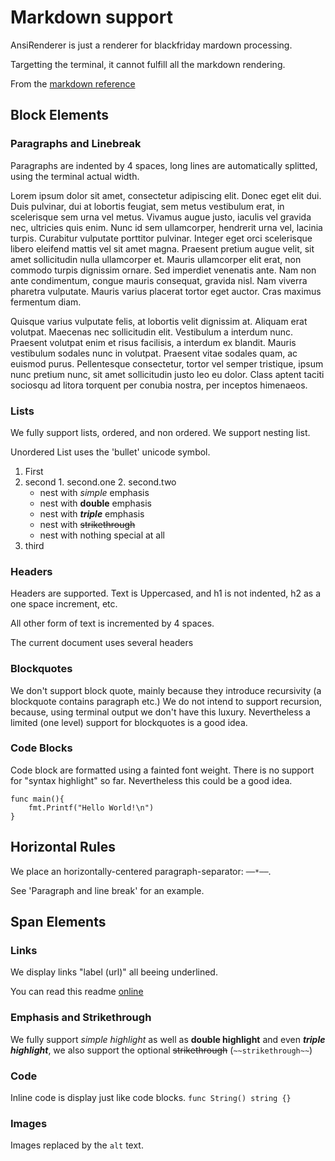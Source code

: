 # Markdown support


AnsiRenderer is just a renderer for blackfriday mardown processing.

Targetting the terminal, it cannot fulfill all the markdown rendering.

From the [markdown reference](http://daringfireball.net/projects/markdown/syntax) 


## Block Elements

### Paragraphs and Linebreak

Paragraphs are indented by 4 spaces, long lines are automatically splitted, using the terminal actual width.

Lorem ipsum dolor sit amet, consectetur adipiscing elit. Donec eget elit dui. Duis pulvinar, dui at lobortis feugiat, sem metus vestibulum erat, in scelerisque sem urna vel metus. Vivamus augue justo, iaculis vel gravida nec, ultricies quis enim. Nunc id sem ullamcorper, hendrerit urna vel, lacinia turpis. Curabitur vulputate porttitor pulvinar. Integer eget orci scelerisque libero eleifend mattis vel sit amet magna. Praesent pretium augue velit, sit amet sollicitudin nulla ullamcorper et. Mauris ullamcorper elit erat, non commodo turpis dignissim ornare. Sed imperdiet venenatis ante. Nam non ante condimentum, congue mauris consequat, gravida nisl. Nam viverra pharetra vulputate. Mauris varius placerat tortor eget auctor. Cras maximus fermentum diam.

Quisque varius vulputate felis, at lobortis velit dignissim at. Aliquam erat volutpat. Maecenas nec sollicitudin elit. Vestibulum a interdum nunc. Praesent volutpat enim et risus facilisis, a interdum ex blandit. Mauris vestibulum sodales nunc in volutpat. Praesent vitae sodales quam, ac euismod purus. Pellentesque consectetur, tortor vel semper tristique, ipsum nunc pretium nunc, sit amet sollicitudin justo leo eu dolor. Class aptent taciti sociosqu ad litora torquent per conubia nostra, per inceptos himenaeos.


### Lists

We fully support lists, ordered, and non ordered. We support nesting list.

Unordered List uses the 'bullet' unicode symbol.

  1. First
  2. second
    1. second.one
    2. second.two
      - nest with *simple* emphasis 
      - nest with **double**  emphasis
      - nest with ***triple***  emphasis
      - nest with ~~strikethrough~~
      - nest with nothing special at all
  3. third


### Headers

Headers are supported. Text is Uppercased, and h1 is not indented, h2 as a one space increment, etc.

All other form of text is incremented by 4 spaces.

The current document uses several headers

### Blockquotes

We don't support block quote, mainly because they introduce recursivity (a blockquote contains paragraph etc.) We do not intend to support recursion, because, using terminal output we don't have this luxury. Nevertheless a limited (one level) support for blockquotes is a good idea.

### Code Blocks

Code block are formatted using a fainted font weight. There is no support for "syntax highlight" so far. Nevertheless this could be a good idea.

    func main(){
        fmt.Printf("Hello World!\n")
    }

## Horizontal Rules

We place an horizontally-centered paragraph-separator: `──*──`.

See 'Paragraph and line break' for an example.

## Span Elements
### Links

We display links "label (url)" all beeing underlined.

You can read this readme [online](http://github.com/ericaro/ansifmt/ansiblackfriday)


### Emphasis and Strikethrough

We fully support *simple highlight* as well as  **double highlight** and even  ***triple highlight***, we also support the optional ~~strikethrough~~ (`~~strikethrough~~`)

### Code

Inline code is display just like code blocks. `func String() string {}`


### Images

Images replaced by the `alt` text.


